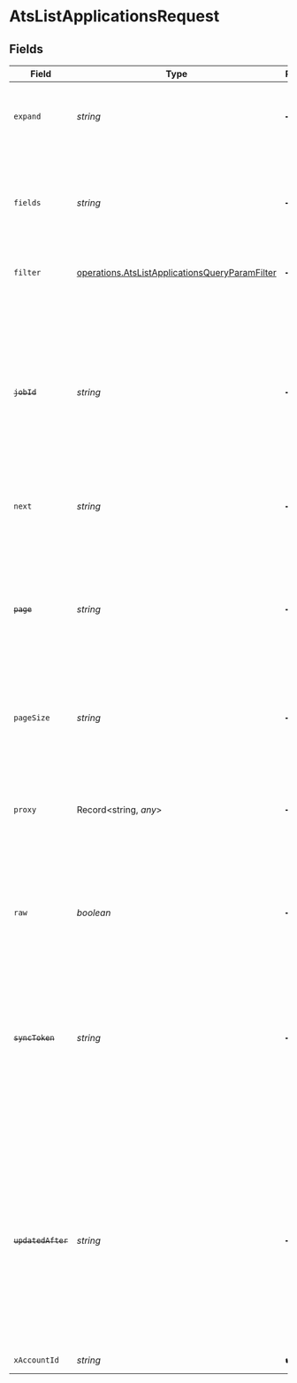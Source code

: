 # AtsListApplicationsRequest


## Fields

| Field                                                                                                                                                                                                                                                                                     | Type                                                                                                                                                                                                                                                                                      | Required                                                                                                                                                                                                                                                                                  | Description                                                                                                                                                                                                                                                                               | Example                                                                                                                                                                                                                                                                                   |
| ----------------------------------------------------------------------------------------------------------------------------------------------------------------------------------------------------------------------------------------------------------------------------------------- | ----------------------------------------------------------------------------------------------------------------------------------------------------------------------------------------------------------------------------------------------------------------------------------------- | ----------------------------------------------------------------------------------------------------------------------------------------------------------------------------------------------------------------------------------------------------------------------------------------- | ----------------------------------------------------------------------------------------------------------------------------------------------------------------------------------------------------------------------------------------------------------------------------------------- | ----------------------------------------------------------------------------------------------------------------------------------------------------------------------------------------------------------------------------------------------------------------------------------------- |
| `expand`                                                                                                                                                                                                                                                                                  | *string*                                                                                                                                                                                                                                                                                  | :heavy_minus_sign:                                                                                                                                                                                                                                                                        | The comma separated list of fields that will be expanded in the response                                                                                                                                                                                                                  | documents                                                                                                                                                                                                                                                                                 |
| `fields`                                                                                                                                                                                                                                                                                  | *string*                                                                                                                                                                                                                                                                                  | :heavy_minus_sign:                                                                                                                                                                                                                                                                        | The comma separated list of fields that will be returned in the response (if empty, all fields are returned)                                                                                                                                                                              | id,candidate_id,job_id,interview_stage,interview_stage_id,rejected_reason,rejected_reason_id,rejected_reason_ids,rejected_reasons,rejected_at,location_id,location_ids,status,application_status,questionnaires,attachments,result_links,source,created_at,updated_at,documents,candidate |
| `filter`                                                                                                                                                                                                                                                                                  | [operations.AtsListApplicationsQueryParamFilter](../../../sdk/models/operations/atslistapplicationsqueryparamfilter.md)                                                                                                                                                                   | :heavy_minus_sign:                                                                                                                                                                                                                                                                        | ATS Application Filter                                                                                                                                                                                                                                                                    |                                                                                                                                                                                                                                                                                           |
| ~~`jobId`~~                                                                                                                                                                                                                                                                               | *string*                                                                                                                                                                                                                                                                                  | :heavy_minus_sign:                                                                                                                                                                                                                                                                        | : warning: ** DEPRECATED **: This will be removed in a future release, please migrate away from it as soon as possible.<br/><br/>Filter for job ID to retrieve a list of applications related to this job                                                                                 | cxQiyiuasdFKfdsYfer                                                                                                                                                                                                                                                                       |
| `next`                                                                                                                                                                                                                                                                                    | *string*                                                                                                                                                                                                                                                                                  | :heavy_minus_sign:                                                                                                                                                                                                                                                                        | The unified cursor                                                                                                                                                                                                                                                                        |                                                                                                                                                                                                                                                                                           |
| ~~`page`~~                                                                                                                                                                                                                                                                                | *string*                                                                                                                                                                                                                                                                                  | :heavy_minus_sign:                                                                                                                                                                                                                                                                        | : warning: ** DEPRECATED **: This will be removed in a future release, please migrate away from it as soon as possible.<br/><br/>The page number of the results to fetch                                                                                                                  |                                                                                                                                                                                                                                                                                           |
| `pageSize`                                                                                                                                                                                                                                                                                | *string*                                                                                                                                                                                                                                                                                  | :heavy_minus_sign:                                                                                                                                                                                                                                                                        | The number of results per page                                                                                                                                                                                                                                                            |                                                                                                                                                                                                                                                                                           |
| `proxy`                                                                                                                                                                                                                                                                                   | Record<string, *any*>                                                                                                                                                                                                                                                                     | :heavy_minus_sign:                                                                                                                                                                                                                                                                        | Query parameters that can be used to pass through parameters to the underlying provider request by surrounding them with 'proxy' key                                                                                                                                                      |                                                                                                                                                                                                                                                                                           |
| `raw`                                                                                                                                                                                                                                                                                     | *boolean*                                                                                                                                                                                                                                                                                 | :heavy_minus_sign:                                                                                                                                                                                                                                                                        | Indicates that the raw request result is returned                                                                                                                                                                                                                                         |                                                                                                                                                                                                                                                                                           |
| ~~`syncToken`~~                                                                                                                                                                                                                                                                           | *string*                                                                                                                                                                                                                                                                                  | :heavy_minus_sign:                                                                                                                                                                                                                                                                        | : warning: ** DEPRECATED **: This will be removed in a future release, please migrate away from it as soon as possible.<br/><br/>The sync token to select the only updated results                                                                                                        |                                                                                                                                                                                                                                                                                           |
| ~~`updatedAfter`~~                                                                                                                                                                                                                                                                        | *string*                                                                                                                                                                                                                                                                                  | :heavy_minus_sign:                                                                                                                                                                                                                                                                        | : warning: ** DEPRECATED **: This will be removed in a future release, please migrate away from it as soon as possible.<br/><br/>Use a string with a date to only select results updated after that given date                                                                            | 2020-01-01T00:00:00.000Z                                                                                                                                                                                                                                                                  |
| `xAccountId`                                                                                                                                                                                                                                                                              | *string*                                                                                                                                                                                                                                                                                  | :heavy_check_mark:                                                                                                                                                                                                                                                                        | The account identifier                                                                                                                                                                                                                                                                    |                                                                                                                                                                                                                                                                                           |